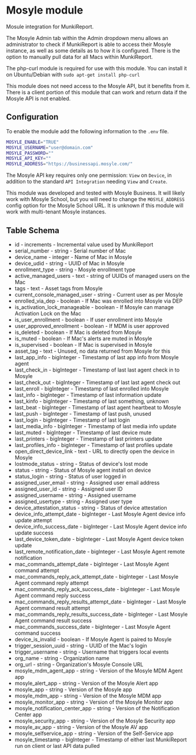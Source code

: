 Mosyle module
==============

Mosule integration for MunkiReport. 

The Mosyle Admin tab within the Admin dropdown menu allows an administrator to check if MunkiReport is able to access their Mosyle instance, as well as some details as to how it is configured. There is the option to manually pull data for all Macs within MunkiReport. 

The php-curl module is required for use with this module. You can install it on Ubuntu/Debian with `sudo apt-get install php-curl`

This module does not need access to the Mosyle API, but it benefits from it. There is a client portion of this module that can work and return data if the Mosyle API is not enabled. 

## Configuration

To enable the module add the following information to the `.env` file.

```sh
MOSYLE_ENABLE="TRUE"
MOSYLE_USERNAME="user@domain.com"
MOSYLE_PASSWORD=""
MOSYLE_API_KEY=""
MOSYLE_ADDRESS="https://businessapi.mosyle.com/"
```

The Mosyle API key requires only one permission: `View` on `Device`, in addition to the standard `API Integration` needing `View` and `Create`.

This module was developed and tested with Mosyle Business. It will likely work with Mosyle School, but you will need to change the `MOSYLE_ADDRESS` config option for the Mosyle School URL. It is unknown if this module will work with multi-tenant Mosyle instances. 

Table Schema
---
* id - increments - Incremental value used by MunkiReport
* serial_number - string - Serial number of Mac
* device_name - integer - Name of Mac in Mosyle
* device_udid - string - UUID of Mac in Mosyle
* enrollment_type - string - Mosyle enrollment type
* active_managed_users - text - string of UUIDs of managed users on the Mac
* tags - text - Asset tags from Mosyle
* current_console_managed_user - string - Current user as per Mosyle
* enrolled_via_dep - boolean - If Mac was enrolled into Mosyle via DEP
* is_activation_lock_manageable - boolean - If Mosyle can manage Activation Lock on the Mac
* is_user_enrollment - boolean - If user enrollment into Mosyle
* user_approved_enrollment - boolean - If MDM is user approved
* is_deleted - boolean - If Mac is deleted from Mosyle
* is_muted - boolean - If Mac's alerts are muted in Mosyle
* is_supervised - boolean - If Mac is supervised in Mosyle
* asset_tag - text - Unused, no data returned from Mosyle for this
* last_app_info - bigInteger - Timestamp of last app info from Mosyle agent
* last_check_in - bigInteger - Timestamp of last last agent check in to Mosyle
* last_check_out - bigInteger - Timestamp of last last agent check out
* last_enroll - bigInteger - Timestamp of last enrolled into Mosyle
* last_info - bigInteger - Timestamp of last information update
* last_kinfo - bigInteger - Timestamp of last something, unknown
* last_beat - bigInteger - Timestamp of last agent heartbeat to Mosyle
* last_push - bigInteger - Timestamp of last push, unused
* last_login - bigInteger - Timestamp of last login
* last_media_info - bigInteger - Timestamp of last media info update
* last_muted - bigInteger - Timestamp of last device mute
* last_printers - bigInteger - Timestamp of last printers update
* last_profiles_info - bigInteger - Timestamp of last profiles update
* open_direct_device_link - text - URL to directly open the device in Mosyle
* lostmode_status - string - Status of device's lost mode
* status - string - Status of Mosyle agent install on device
* status_login - string - Status of user logged in
* assigned_user_email - string - Assigned user email address
* assigned_user_id - string - Assigned user ID
* assigned_username - string - Assigned username
* assigned_usertype - string - Assigned user type
* device_attestation_status - string - Status of device attestation
* device_info_attempt_date - bigInteger - Last Mosyle Agent device info update attempt
* device_info_success_date - bigInteger - Last Mosyle Agent device info update success
* last_device_token_date - bigInteger - Last Mosyle Agent device token update
* last_remote_notification_date - bigInteger - Last Mosyle Agent remote notification
* mac_commands_attempt_date - bigInteger - Last Mosyle Agent command attempt
* mac_commands_reply_ack_attempt_date - bigInteger - Last Mosyle Agent command reply attempt
* mac_commands_reply_ack_success_date - bigInteger - Last Mosyle Agent command reply success
* mac_commands_reply_results_attempt_date - bigInteger - Last Mosyle Agent command result attempt
* mac_commands_reply_results_success_date - bigInteger - Last Mosyle Agent command result success
* mac_commands_success_date - bigInteger - Last Mosyle Agent command success
* device_is_invalid - boolean - If Mosyle Agent is paired to Mosyle
* trigger_session_uuid - string - UUID of the Mac's login
* trigger_username - string - Username that triggers local events
* org_name - string - Organization name
* org_url - string - Organization's Mosyle Console URL
* mosyle_mdm_agent_app - string - Version of the Mosyle MDM Agent app
* mosyle_alert_app - string - Version of the Mosyle Alert app
* mosyle_app - string - Version of the Mosyle app
* mosyle_mdm_app - string - Version of the Mosyle MDM app
* mosyle_monitor_app - string - Version of the Mosyle Monitor app
* mosyle_notification_center_app - string - Version of the Notification Center app
* mosyle_security_app - string - Version of the Mosyle Security app
* mosyle_av_app - string - Version of the Mosyle AV app
* mosyle_selfservice_app - string - Version of the Self-Service app
* mosyle_timestamp - bigInteger - Timestamp of either last MunkiReport run on client or last API data pulled
